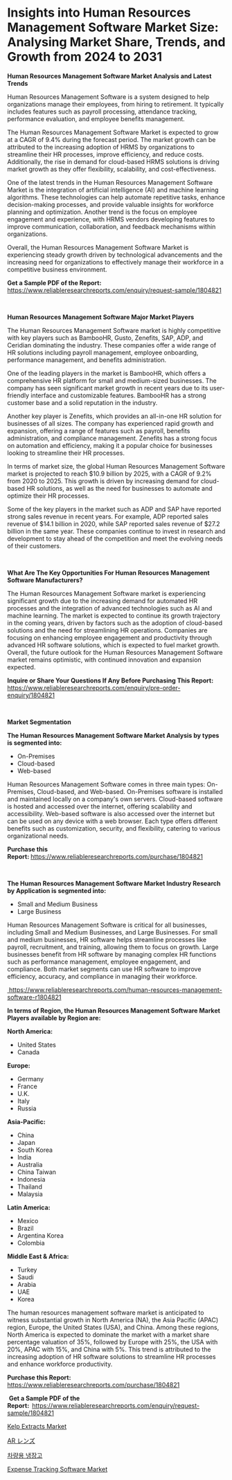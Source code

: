 <p><h1>Insights into Human Resources Management Software Market Size: Analysing Market Share, Trends, and Growth from 2024 to 2031</h1></p><p><strong>Human Resources Management Software Market Analysis and Latest Trends</strong></p>
<p><p>Human Resources Management Software is a system designed to help organizations manage their employees, from hiring to retirement. It typically includes features such as payroll processing, attendance tracking, performance evaluation, and employee benefits management.</p><p>The Human Resources Management Software Market is expected to grow at a CAGR of 9.4% during the forecast period. The market growth can be attributed to the increasing adoption of HRMS by organizations to streamline their HR processes, improve efficiency, and reduce costs. Additionally, the rise in demand for cloud-based HRMS solutions is driving market growth as they offer flexibility, scalability, and cost-effectiveness.</p><p>One of the latest trends in the Human Resources Management Software Market is the integration of artificial intelligence (AI) and machine learning algorithms. These technologies can help automate repetitive tasks, enhance decision-making processes, and provide valuable insights for workforce planning and optimization. Another trend is the focus on employee engagement and experience, with HRMS vendors developing features to improve communication, collaboration, and feedback mechanisms within organizations.</p><p>Overall, the Human Resources Management Software Market is experiencing steady growth driven by technological advancements and the increasing need for organizations to effectively manage their workforce in a competitive business environment.</p></p>
<p><strong>Get a Sample PDF of the Report:&nbsp;</strong> <a href="https://www.reliableresearchreports.com/enquiry/request-sample/1804821">https://www.reliableresearchreports.com/enquiry/request-sample/1804821</a></p>
<p>&nbsp;</p>
<p><strong>Human Resources Management Software Major Market Players</strong></p>
<p><p>The Human Resources Management Software market is highly competitive with key players such as BambooHR, Gusto, Zenefits, SAP, ADP, and Ceridian dominating the industry. These companies offer a wide range of HR solutions including payroll management, employee onboarding, performance management, and benefits administration.</p><p>One of the leading players in the market is BambooHR, which offers a comprehensive HR platform for small and medium-sized businesses. The company has seen significant market growth in recent years due to its user-friendly interface and customizable features. BambooHR has a strong customer base and a solid reputation in the industry.</p><p>Another key player is Zenefits, which provides an all-in-one HR solution for businesses of all sizes. The company has experienced rapid growth and expansion, offering a range of features such as payroll, benefits administration, and compliance management. Zenefits has a strong focus on automation and efficiency, making it a popular choice for businesses looking to streamline their HR processes.</p><p>In terms of market size, the global Human Resources Management Software market is projected to reach $10.9 billion by 2025, with a CAGR of 9.2% from 2020 to 2025. This growth is driven by increasing demand for cloud-based HR solutions, as well as the need for businesses to automate and optimize their HR processes.</p><p>Some of the key players in the market such as ADP and SAP have reported strong sales revenue in recent years. For example, ADP reported sales revenue of $14.1 billion in 2020, while SAP reported sales revenue of $27.2 billion in the same year. These companies continue to invest in research and development to stay ahead of the competition and meet the evolving needs of their customers.</p></p>
<p>&nbsp;</p>
<p><strong>What Are The Key Opportunities For Human Resources Management Software Manufacturers?</strong></p>
<p><p>The Human Resources Management Software market is experiencing significant growth due to the increasing demand for automated HR processes and the integration of advanced technologies such as AI and machine learning. The market is expected to continue its growth trajectory in the coming years, driven by factors such as the adoption of cloud-based solutions and the need for streamlining HR operations. Companies are focusing on enhancing employee engagement and productivity through advanced HR software solutions, which is expected to fuel market growth. Overall, the future outlook for the Human Resources Management Software market remains optimistic, with continued innovation and expansion expected.</p></p>
<p><strong>Inquire or Share Your Questions If Any Before Purchasing This Report:</strong> <a href="https://www.reliableresearchreports.com/enquiry/pre-order-enquiry/1804821">https://www.reliableresearchreports.com/enquiry/pre-order-enquiry/1804821</a></p>
<p>&nbsp;</p>
<p><strong>Market Segmentation</strong></p>
<p><strong>The Human Resources Management Software Market Analysis by types is segmented into:</strong></p>
<p><ul><li>On-Premises</li><li>Cloud-based</li><li>Web-based</li></ul></p>
<p><p>Human Resources Management Software comes in three main types: On-Premises, Cloud-based, and Web-based. On-Premises software is installed and maintained locally on a company's own servers. Cloud-based software is hosted and accessed over the internet, offering scalability and accessibility. Web-based software is also accessed over the internet but can be used on any device with a web browser. Each type offers different benefits such as customization, security, and flexibility, catering to various organizational needs.</p></p>
<p><strong>Purchase this Report:&nbsp;</strong><a href="https://www.reliableresearchreports.com/purchase/1804821">https://www.reliableresearchreports.com/purchase/1804821</a></p>
<p>&nbsp;</p>
<p><strong>The Human Resources Management Software Market Industry Research by Application is segmented into:</strong></p>
<p><ul><li>Small and Medium Business</li><li>Large Business</li></ul></p>
<p><p>Human Resources Management Software is critical for all businesses, including Small and Medium Businesses, and Large Businesses. For small and medium businesses, HR software helps streamline processes like payroll, recruitment, and training, allowing them to focus on growth. Large businesses benefit from HR software by managing complex HR functions such as performance management, employee engagement, and compliance. Both market segments can use HR software to improve efficiency, accuracy, and compliance in managing their workforce.</p></p>
<p><a href="https://www.reliableresearchreports.com/human-resources-management-software-r1804821">&nbsp;https://www.reliableresearchreports.com/human-resources-management-software-r1804821</a></p>
<p><strong>In terms of Region, the Human Resources Management Software Market Players available by Region are:</strong></p>
<p>
    <p> <strong> North America: </strong>
        <ul>
            <li>United States</li>
            <li>Canada</li>
        </ul>
        </p> 
    <p> <strong> Europe: </strong>
        <ul>
            <li>Germany</li>
            <li>France</li>
            <li>U.K.</li>
            <li>Italy</li>
            <li>Russia</li>
        </ul>
        </p> 
    <p> <strong> Asia-Pacific: </strong>
        <ul>
            <li>China</li>
            <li>Japan</li>
            <li>South Korea</li>
            <li>India</li>
            <li>Australia</li>
            <li>China Taiwan</li>
            <li>Indonesia</li>
            <li>Thailand</li>
            <li>Malaysia</li>
        </ul>
        </p> 
    <p> <strong> Latin America: </strong>
        <ul>
            <li>Mexico</li>
            <li>Brazil</li>
            <li>Argentina Korea</li>
            <li>Colombia</li>
        </ul>
        </p> 
    <p> <strong> Middle East & Africa: </strong>
        <ul>
            <li>Turkey</li>
            <li>Saudi</li>
            <li>Arabia</li>
            <li>UAE</li>
            <li>Korea</li>
        </ul>
    </p>
    </p>
<p><p>The human resources management software market is anticipated to witness substantial growth in North America (NA), the Asia Pacific (APAC) region, Europe, the United States (USA), and China. Among these regions, North America is expected to dominate the market with a market share percentage valuation of 35%, followed by Europe with 25%, the USA with 20%, APAC with 15%, and China with 5%. This trend is attributed to the increasing adoption of HR software solutions to streamline HR processes and enhance workforce productivity.</p></p>
<p><strong>Purchase this Report: </strong><a href="https://www.reliableresearchreports.com/purchase/1804821">https://www.reliableresearchreports.com/purchase/1804821</a></p>
<p>&nbsp;<strong>Get a Sample PDF of the Report:&nbsp;&nbsp;</strong><a href="https://www.reliableresearchreports.com/enquiry/request-sample/1804821">https://www.reliableresearchreports.com/enquiry/request-sample/1804821</a></p>
<p><strong></strong></p>
<p><p><a href="https://issuu.com/reportprime-2/docs/kelp-extracts-market-size-2030.pptx">Kelp Extracts Market</a></p><p><a href="https://github.com/zjkmgcs938405/Market-Research-Report-List-2/blob/main/347743160742.md">AR レンズ</a></p><p><a href="https://github.com/jntpkh496620/Market-Research-Report-List-2/blob/main/525256159261.md">차량용 냉장고</a></p><p><a href="https://github.com/NorbertYates/Market-Research-Report-List-5/blob/main/expense-tracking-software-market.md">Expense Tracking Software Market</a></p></p>